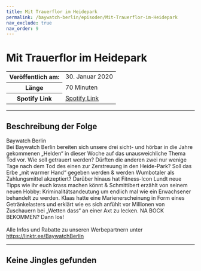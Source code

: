 ```yaml
---
title: Mit Trauerflor im Heidepark
permalink: /baywatch-berlin/episoden/Mit-Trauerflor-im-Heidepark
nav_exclude: true
nav_order: 9
---
```


# Mit Trauerflor im Heidepark
<table class="resp-table dcf-table dcf-table-responsive dcf-table-bordered dcf-table-striped dcf-w-100%">
                    <tbody>
                        <tr>
                            <th scope="row">Veröffentlich am:</th>
                            <td data-label="Veröffentlich am:">30. Januar 2020</td>
                        </tr>
                        <tr>
                            <th scope="row">Länge </th>
                            <td data-label="Länge ">70 Minuten</td>
                        </tr><tr>
                                <th scope="row">Spotify Link</th>
                                <td data-label="Spotify Link"><a href="https://open.spotify.com/episode/33ezHqD25hs3Mmmawgcl8g">Spotify Link</a></td>
                            </tr></tbody>
                </table>

***

## Beschreibung der Folge

<div>
Baywatch Berlin <br> Bei Baywatch Berlin bereiten sich unsere drei sicht- und hörbar in die Jahre gekommenen „Helden“ in dieser Woche auf das unausweichliche Thema Tod vor. Wie soll getrauert werden? Dürften die anderen zwei nur wenige Tage nach dem Tod des einen zur Zerstreuung in den Heide-Park? Soll das Erbe „mit warmer Hand“ gegeben werden & werden Wumbotaler als Zahlungsmittel akzeptiert? Darüber hinaus hat Fitness-Icon Lundt neue Tipps wie ihr euch krass machen könnt & Schmittibert erzählt von seinem neuen Hobby: Kriminalitätsandeutung um endlich mal wie ein Erwachsener behandelt zu werden. Klaas hatte eine Marienerscheinung in Form eines Getränkelasters und erklärt wie es sich anfühlt vor Millionen von Zuschauern bei „Wetten dass“ an einer Axt zu lecken. NA BOCK BEKOMMEN? Dann los! <br>  <br> Alle Infos und Rabatte zu unseren Werbepartnern unter <a href="https://linktr.ee/BaywatchBerlin">https://linktr.ee/BaywatchBerlin</a>  
</div>

***

## Keine Jingles gefunden
